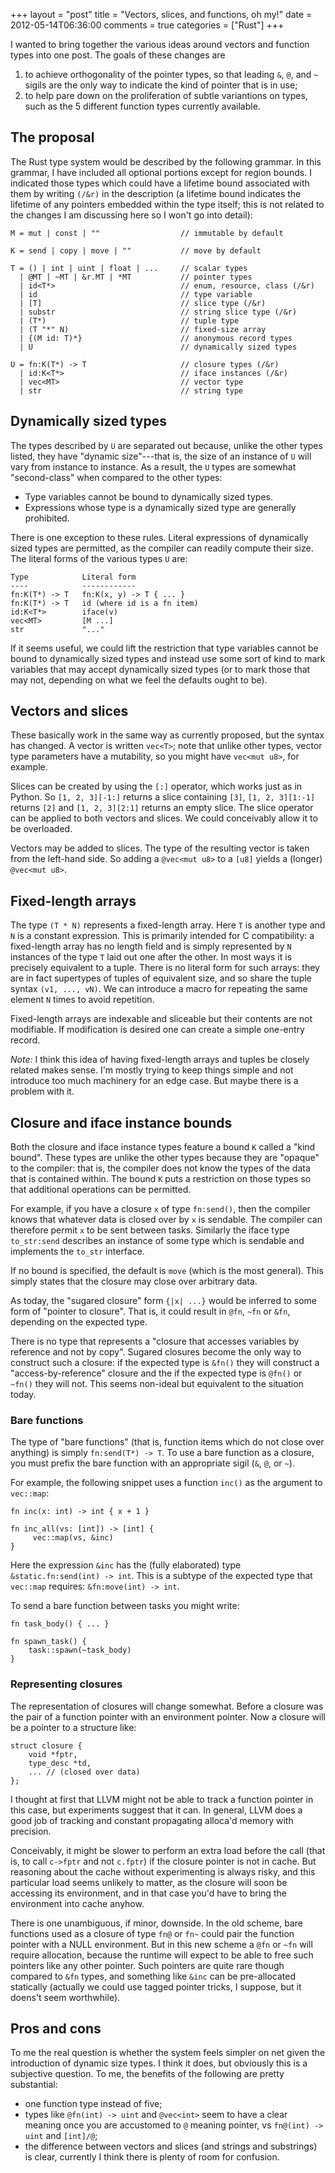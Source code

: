 +++
layout = "post"
title = "Vectors, slices, and functions, oh my!"
date = 2012-05-14T06:36:00
comments = true
categories = ["Rust"]
+++

I wanted to bring together the various ideas around vectors and
function types into one post.  The goals of these changes are

1. to achieve orthogonality of the pointer types, so that leading `&`,
   `@`, and `~` sigils are the only way to indicate the kind of
   pointer that is in use;
2. to help pare down on the proliferation of subtle variantions on
   types, such as the 5 different function types currently available.

## The proposal

The Rust type system would be described by the following grammar.  In
this grammar, I have included all optional portions except for region
bounds.  I indicated those types which could have a lifetime bound
associated with them by writing `(/&r)` in the description (a lifetime
bound indicates the lifetime of any pointers embedded within the type
itself; this is not related to the changes I am discussing here so I
won't go into detail):

    M = mut | const | ""                  // immutable by default
    
    K = send | copy | move | ""           // move by default
    
    T = () | int | uint | float | ...     // scalar types
      | @MT | ~MT | &r.MT | *MT           // pointer types
      | id<T*>                            // enum, resource, class (/&r)
      | id                                // type variable
      | [T]                               // slice type (/&r)
      | substr                            // string slice type (/&r)
      | (T*)                              // tuple type
      | (T "*" N)                         // fixed-size array
      | {(M id: T)*}                      // anonymous record types
      | U                                 // dynamically sized types
    
    U = fn:K(T*) -> T                     // closure types (/&r)
      | id:K<T*>                          // iface instances (/&r)
      | vec<MT>                           // vector type
      | str                               // string type
      
## Dynamically sized types      

The types described by `U` are separated out because, unlike the other
types listed, they have "dynamic size"---that is, the size of an
instance of `U` will vary from instance to instance.  As a result, the
`U` types are somewhat "second-class" when compared to the other
types:

- Type variables cannot be bound to dynamically sized types.
- Expressions whose type is a dynamically sized type are generally prohibited.

There is one exception to these rules.  Literal expressions of
dynamically sized types are permitted, as the compiler can readily
compute their size.  The literal forms of the various types `U` are:

    Type            Literal form
    ----            ------------
    fn:K(T*) -> T   fn:K(x, y) -> T { ... }
    fn:K(T*) -> T   id (where id is a fn item)
    id:K<T*>        iface(v)
    vec<MT>         [M ...]
    str             "..."

If it seems useful, we could lift the restriction that type variables
cannot be bound to dynamically sized types and instead use some sort
of kind to mark variables that may accept dynamically sized types (or
to mark those that may not, depending on what we feel the defaults
ought to be).

## Vectors and slices

These basically work in the same way as currently proposed, but the
syntax has changed.  A vector is written `vec<T>`; note that unlike
other types, vector type parameters have a mutability, so you might
have `vec<mut u8>`, for example.

Slices can be created by using the `[:]` operator, which works just as
in Python.  So `[1, 2, 3][-1:]` returns a slice containing `[3]`,
`[1, 2, 3][1:-1]` returns `[2]` and `[1, 2, 3][2:1]` returns an empty
slice.  The slice operator can be applied to both vectors and slices.
We could conceivably allow it to be overloaded.

Vectors may be added to slices.  The type of the resulting vector is
taken from the left-hand side.  So adding a `@vec<mut u8>` to a `[u8]`
yields a (longer) `@vec<mut u8>`.

## Fixed-length arrays

The type `(T * N)` represents a fixed-length array.  Here `T` is
another type and `N` is a constant expression.  This is primarily
intended for C compatibility: a fixed-length array has no length field
and is simply represented by `N` instances of the type `T` laid out
one after the other.  In most ways it is precisely equivalent to a
tuple.  There is no literal form for such arrays: they are in fact
supertypes of tuples of equivalent size, and so share the tuple syntax
`(v1, ..., vN)`.  We can introduce a macro for repeating the same
element `N` times to avoid repetition.

Fixed-length arrays are indexable and sliceable but their contents are
not modifiable.  If modification is desired one can create a simple
one-entry record.

*Note:* I think this idea of having fixed-length arrays and tuples be
closely related makes sense.  I'm mostly trying to keep things simple
and not introduce too much machinery for an edge case.  But maybe
there is a problem with it.

## Closure and iface instance bounds

Both the closure and iface instance types feature a bound `K` called a
"kind bound".  These types are unlike the other types because they are
"opaque" to the compiler: that is, the compiler does not know the
types of the data that is contained within.  The bound `K` puts a
restriction on those types so that additional operations can be
permitted.

For example, if you have a closure `x` of type `fn:send()`, then the
compiler knows that whatever data is closed over by `x` is sendable.
The compiler can therefore permit `x` to be sent between tasks.
Similarly the iface type `to_str:send` describes an instance of some
type which is sendable and implements the `to_str` interface.

If no bound is specified, the default is `move` (which is the most
general).  This simply states that the closure may close over
arbitrary data.  

As today, the "sugared closure" form `{|x| ...}` would be inferred to
some form of "pointer to closure".  That is, it could result in `@fn`,
`~fn` or `&fn`, depending on the expected type.  

There is no type that represents a "closure that accesses variables by
reference and not by copy".  Sugared closures become the only way to
construct such a closure: if the expected type is `&fn()` they will
construct a "access-by-reference" closure and the if the expected type
is `@fn()` or `~fn()` they will not.  This seems non-ideal but
equivalent to the situation today.

### Bare functions

The type of "bare functions" (that is, function items which do not
close over anything) is simply `fn:send(T*) -> T`.  To use a bare
function as a closure, you must prefix the bare function with an
appropriate sigil (`&`, `@`, or `~`).

For example, the following snippet uses a function `inc()` as the
argument to `vec::map`:

    fn inc(x: int) -> int { x + 1 }
    
    fn inc_all(vs: [int]) -> [int] {
         vec::map(vs, &inc)
    }

Here the expression `&inc` has the (fully elaborated) type
`&static.fn:send(int) -> int`.  This is a subtype of the expected type
that `vec::map` requires: `&fn:move(int) -> int`.

To send a bare function between tasks you might write:

    fn task_body() { ... }
    
    fn spawn_task() {
        task::spawn(~task_body)
    }

### Representing closures

The representation of closures will change somewhat.  Before a closure
was the pair of a function pointer with an environment pointer.  Now a
closure will be a pointer to a structure like:

    struct closure {
        void *fptr,
        type_desc *td,
        ... // (closed over data)
    };

I thought at first that LLVM might not be able to track a function
pointer in this case, but experiments suggest that it can.  In
general, LLVM does a good job of tracking and constant propagating
alloca'd memory with precision.

Conceivably, it might be slower to perform an extra load before the
call (that is, to call `c->fptr` and not `c.fptr`) if the closure
pointer is not in cache.  But reasoning about the cache without
experimenting is always risky, and this particular load seems unlikely
to matter, as the closure will soon be accessing its environment, and
in that case you'd have to bring the environment into cache anyhow.
   
There is one unambiguous, if minor, downside.  In the old scheme, bare
functions used as a closure of type `fn@` or `fn~` could pair the
function pointer with a NULL environment.  But in this new scheme a
`@fn` or `~fn` will require allocation, because the runtime will
expect to be able to free such pointers like any other pointer.  Such
pointers are quite rare though compared to `&fn` types, and something
like `&inc` can be pre-allocated statically (actually we could use
tagged pointer tricks, I suppose, but it doens't seem worthwhile).

## Pros and cons

To me the real question is whether the system feels simpler on net
given the introduction of dynamic size types.  I think it does, but
obviously this is a subjective question.  To me, the benefits of
the following are pretty substantial:

- one function type instead of five;
- types like `@fn(int) -> uint` and `@vec<int>` seem to have a clear
  meaning once you are accustomed to `@` meaning pointer, vs `fn@(int)
  -> uint` and `[int]/@`;
- the difference between vectors and slices (and strings and substrings)
  is clear, currently I think there is plenty of room for confusion.
  
  
